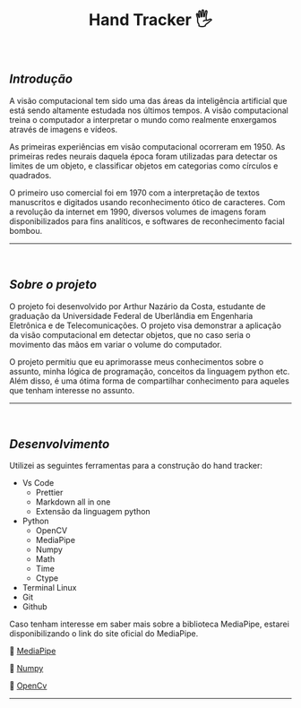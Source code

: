 **<h1 align="center">Hand Tracker 	:raised_hand_with_fingers_splayed:</h1>**

<br/>

## **_Introdução_**

A visão computacional tem sido uma das áreas da inteligência artificial que está sendo altamente estudada nos últimos tempos. A visão computacional treina o computador a interpretar o mundo como realmente enxergamos através de imagens e vídeos.

As primeiras experiências em visão computacional ocorreram em 1950. As primeiras redes neurais daquela época foram utilizadas para detectar os limites de um objeto, e classificar objetos em categorias como círculos e quadrados. 

O primeiro uso comercial foi em 1970 com a interpretação de textos manuscritos e digitados usando reconhecimento ótico de caracteres. Com a revolução da internet em 1990, diversos volumes de imagens foram disponibilizados para fins analíticos, e softwares de reconhecimento facial bombou.

---

<br/>

## **_Sobre o projeto_**

O projeto foi desenvolvido por Arthur Nazário da Costa, estudante de graduação da Universidade Federal de Uberlândia em Engenharia Eletrônica e de Telecomunicações. O projeto visa demonstrar a aplicação da visão computacional em detectar objetos, que no caso seria o movimento das mãos em variar o volume do computador. 

O projeto permitiu que eu aprimorasse meus conhecimentos sobre o assunto, minha lógica de programação, conceitos da linguagem python etc. Além disso, é uma ótima forma de compartilhar conhecimento para aqueles que tenham interesse no assunto.

---

<br/>

## **_Desenvolvimento_**

Utilizei as seguintes ferramentas para a construção do hand tracker:

- Vs Code
  - Prettier
  - Markdown all in one
  - Extensão da linguagem python
- Python
  - OpenCV
  - MediaPipe
  - Numpy
  - Math
  - Time
  - Ctype
- Terminal Linux
- Git
- Github

Caso tenham interesse em saber mais sobre a biblioteca MediaPipe, estarei disponibilizando o link do site oficial do MediaPipe.

:link: [MediaPipe](https://mediapipe.dev/)

:link: [Numpy](https://numpy.org/)

:link: [OpenCv](https://docs.opencv.org/4.x/d6/d00/tutorial_py_root.html)

---
